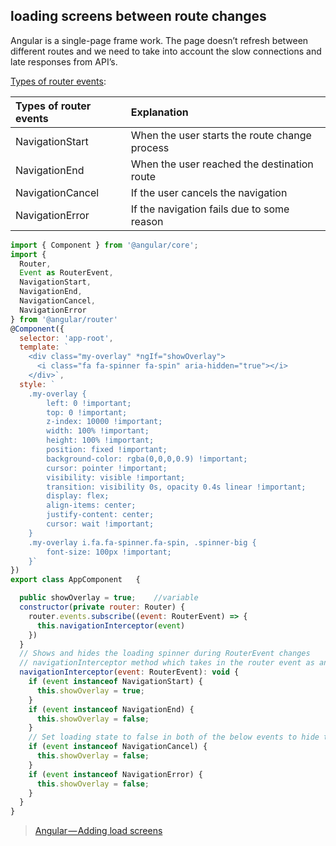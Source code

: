## loading screens between route changes

Angular is a single-page frame work. The page doesn’t refresh between different routes and we need to take into account the slow connections and late responses from API’s.

[Types of router events](https://angular.io/api/router/Event):

| Types of router events|Explanation|
| :------------- | :------------- |
|NavigationStart| When the user starts the route change process|
|NavigationEnd|When the user reached the destination route|
|NavigationCancel|If the user cancels the navigation|
|NavigationError|If the navigation fails due to some reason|

```javascript
import { Component } from '@angular/core';
import {
  Router,
  Event as RouterEvent,
  NavigationStart,
  NavigationEnd,
  NavigationCancel,
  NavigationError
} from '@angular/router'
@Component({
  selector: 'app-root',
  template: `
    <div class="my-overlay" *ngIf="showOverlay">
      <i class="fa fa-spinner fa-spin" aria-hidden="true"></i>
    </div>`,
  style: `
    .my-overlay {
        left: 0 !important;
        top: 0 !important;
        z-index: 10000 !important;
        width: 100% !important;
        height: 100% !important;
        position: fixed !important;
        background-color: rgba(0,0,0,0.9) !important;
        cursor: pointer !important;
        visibility: visible !important;
        transition: visibility 0s, opacity 0.4s linear !important;
        display: flex;
        align-items: center;
        justify-content: center;
        cursor: wait !important;
    }
    .my-overlay i.fa.fa-spinner.fa-spin, .spinner-big {
        font-size: 100px !important;
    }`
})
export class AppComponent   {

  public showOverlay = true;    //variable 
  constructor(private router: Router) {
    router.events.subscribe((event: RouterEvent) => {
      this.navigationInterceptor(event)
    })
  }
  // Shows and hides the loading spinner during RouterEvent changes
  // navigationInterceptor method which takes in the router event as an argument.
  navigationInterceptor(event: RouterEvent): void {
    if (event instanceof NavigationStart) {
      this.showOverlay = true;
    }
    if (event instanceof NavigationEnd) {
      this.showOverlay = false;
    }
    // Set loading state to false in both of the below events to hide the spinner in case a request fails
    if (event instanceof NavigationCancel) {
      this.showOverlay = false;
    }
    if (event instanceof NavigationError) {
      this.showOverlay = false;
    }
  }
}
```

> [Angular — Adding load screens](https://medium.com/@sub.metu/angular-loading-screens-66a24894b99)
